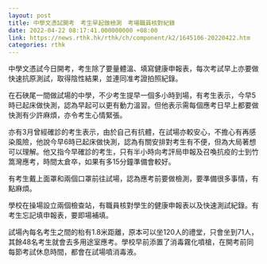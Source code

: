 ```yaml
---
layout: post
title: 中學文憑試開考　考生早起做檢測　考場職員核對紀錄
date: 2022-04-22 08:17:41.000000000 +08:00
link: https://news.rthk.hk/rthk/ch/component/k2/1645106-20220422.htm
categories: rthk
---
```


中學文憑試今日開考，考生除了要量體溫、填寫健康申報表，每次考試早上亦要做快速抗原測試，取得陰性結果，並連同准考證拍照紀錄。

在石硤尾一間做試場的中學，不少考生提早一個多小時到場，有考生表示，今早5時已起床做快測，認為早起可以更有動力溫習。但他表示需每個應考日早上都要做快測有少許麻煩，亦令考生心情緊張。

亦有3月曾經確診的考生表示，由於自己有抗體，在試場亦較安心，不擔心有再感染風險，他說今早6時已起床做快測，認為有關安排對考生有不便，但為大局著想可以理解。他又指今早確診的考生，只有半小時向考評局申報及召喚抗疫的士到竹篙灣應考，時間太倉卒，如果有多15分鐘準備會較好。

有考生戴上面罩和兩個口罩前往試場，認為應考前要做檢測，要準備很多事情，有點麻煩。

學校在操場設立兩個檢查站，有職員核對學生的健康申報表以及快速測試紀錄。有考生忘記填申報表，要即場補填。

試場內每名考生之間的枱有1.8米距離，原本可以坐120人的禮堂，只會坐到71人，其餘48名考生就會去多用途室應考。學校早前添置了消毒霧化噴槍，在開考前同每節考試休息時間，都會在試場噴消毒液。
